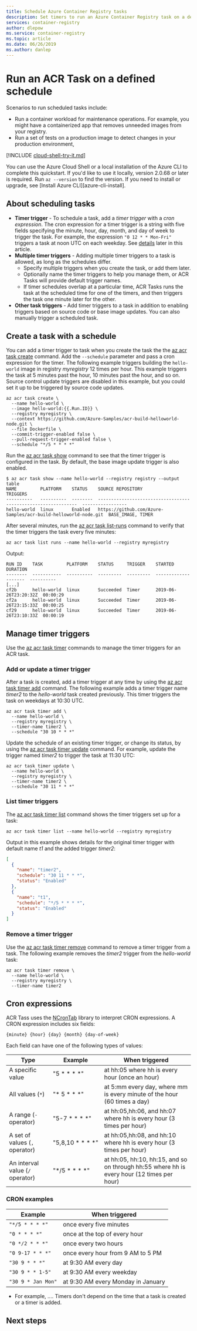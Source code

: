 ```yaml
---
title: Schedule Azure Container Registry tasks
description: Set timers to run an Azure Container Registry task on a defined schedule.
services: container-registry
author: dlepow
ms.service: container-registry
ms.topic: article
ms.date: 06/26/2019
ms.author: danlep
---
```


# Run an ACR Task on a defined schedule

Scenarios to run scheduled tasks include:

* Run a container workload for maintenance operations. For example, you might have a containerized app that removes unneeded images from your registry.
* Run a set of tests on a production image to detect changes in your production environment,

[!INCLUDE [cloud-shell-try-it.md](../../includes/cloud-shell-try-it.md)]

You can use the Azure Cloud Shell or a local installation of the Azure CLI to complete this quickstart. If you'd like to use it locally, version 2.0.68 or later is required. Run `az --version` to find the version. If you need to install or upgrade, see [Install Azure CLI][azure-cli-install].


## About scheduling tasks

* **Timer trigger** - To schedule a task, add a *timer trigger* with a *cron expression*. The cron expression for a timer trigger is a string with five fields specifying the minute, hour, day, month, and day of week to trigger the task. For example, the expression `"0 12 * * Mon-Fri"` triggers a task at noon UTC on each weekday. See [details](#cron-expressions) later in this article.
* **Multiple timer triggers** - Adding multiple timer triggers to a task is allowed, as long as the schedules differ. 
    * Specify multiple triggers when you create the task, or add them later.
    * Optionally name the timer triggers to help you manage them, or ACR Tasks will provide default trigger names.
    * If timer schedules overlap at a particular time, ACR Tasks runs the task at the scheduled time for one of the timers, and then triggers the task one minute later for the other. 
* **Other task triggers** - Add timer triggers to a task in addition to enabling triggers based on source code or base image updates. You can also manually trigger a scheduled task.

## Create a task with a schedule

You can add a timer trigger to task when you create the task the the [az acr task create][az-acr-task-create] command. Add the `--schedule` parameter and pass a cron expression for the timer. The following example triggers building the `hello-world` image in registry *myregistry* 12 times per hour. This example triggers the task at 5 minutes past the hour, 10 minutes past the hour, and so on. Source control update triggers are disabled in this example, but you could set it up to be triggered by source code updates. 

```azurecli
az acr task create \
  --name hello-world \
  --image hello-world:{{.Run.ID}} \
  --registry myregistry \
  --context https://github.com/Azure-Samples/acr-build-helloworld-node.git \
  --file Dockerfile \
  --commit-trigger-enabled false \
  --pull-request-trigger-enabled false \
  --schedule "*/5 * * * *"
```

Run the [az acr task show][az-acr-task-show] command to see that the timer trigger is configured in the task. By default, the base image update trigger is also enabled.

```console
$ az acr task show --name hello-world --registry registry --output table
NAME         PLATFORM    STATUS    SOURCE REPOSITORY                                               TRIGGERS
----------   ----------  --------  --------------------------------------------------------------  -----------------
hello-world  linux       Enabled   https://github.com/Azure-Samples/acr-build-helloworld-node.git  BASE_IMAGE, TIMER
```

After several minutes, run the [az acr task list-runs][az-acr-task-list-runs] command to verify that the timer triggers the task every five minutes:

```azurecli
az acr task list runs --name hello-world --registry myregistry
``` 

Output:

```console
RUN ID    TASK         PLATFORM    STATUS     TRIGGER    STARTED               DURATION
--------  -----------  ----------  ---------  ---------  --------------------  ----------
[...]
cf2b      hello-world  linux       Succeeded  Timer      2019-06-26T23:20:32Z  00:00:29
cf2a      hello-world  linux       Succeeded  Timer      2019-06-26T23:15:33Z  00:00:25
cf29      hello-world  linux       Succeeded  Timer      2019-06-26T23:10:33Z  00:00:19
```
            
## Manage timer triggers

Use the [az acr task timer][az-acr-task-timer] commands to manage the timer triggers for an ACR task.

### Add or update a timer trigger

After a task is created, add a timer trigger at any time by using the [az acr task timer add][az-acr-task-timer-add] command. The following example adds a timer trigger name *timer2* to the *hello-world* task created previously. This timer triggers the task on weekdays at 10:30 UTC.

```azurecli
az acr task timer add \
  --name hello-world \
  --registry myregistry \
  --timer-name timer2 \
  --schedule "30 10 * * *"
```

Update the schedule of an existing timer trigger, or change its status, by using the [az acr task timer update][az-acr-task-timer-update] command. For example, update the trigger named *timer2* to trigger the task at 11:30 UTC:

```azurecli
az acr task timer update \
  --name hello-world \
  --registry myregistry \
  --timer-name timer2 \
  --schedule "30 11 * * *"
```

### List timer triggers

The [az acr task timer list][az-acr-task-timer-list] command shows the timer triggers set up for a task:

```azurecli
az acr task timer list --name hello-world --registry myregistry
```

Output in this example shows details for the original timer trigger with default name *t1* and the added trigger *timer2*:

```JSON
[
  {
    "name": "timer2",
    "schedule": "30 11 * * *",
    "status": "Enabled"
  },
  {
    "name": "t1",
    "schedule": "*/5 * * * *",
    "status": "Enabled"
  }
]
```

### Remove a timer trigger 

Use the [az acr task timer remove][az-acr-task-timer-remove] command to remove a timer trigger from a task. The following example removes the *timer2* trigger from the *hello-world* task:

```azurecli
az acr task timer remove \
  --name hello-world \
  --registry myregistry \
  --timer-name timer2
```

## Cron expressions

ACR Tass uses the [NCronTab](https://github.com/atifaziz/NCrontab) library to interpret CRON expressions. A CRON expression includes six fields:

`{minute} {hour} {day} {month} {day-of-week}`

Each field can have one of the following types of values:

|Type  |Example  |When triggered  |
|---------|---------|---------|
|A specific value |<nobr>"5 * * * *"</nobr>|at hh:05 where hh is every hour (once an hour)|
|All values (`*`)|<nobr>"* 5 * * *"</nobr>|at 5:mm every day, where mm is every minute of the hour (60 times a day)|
|A range (`-` operator)|<nobr>"5-7 * * * *"</nobr>|at hh:05,hh:06, and hh:07 where hh is every hour (3 times per hour)|  
|A set of values (`,` operator)|<nobr>"5,8,10 * * * *"</nobr>|at hh:05,hh:08, and hh:10 where hh is every hour (3 times per hour)|
|An interval value (`/` operator)|<nobr>"*/5 * * * *"</nobr>|at hh:05, hh:10, hh:15, and so on through hh:55 where hh is every hour (12 times per hour)|

### CRON examples

|Example|When triggered  |
|---------|---------|
|`"*/5 * * * *"`|once every five minutes|
|`"0 * * * *"`|once at the top of every hour|
|`"0 */2 * * *"`|once every two hours|
|`"0 9-17 * * *"`|once every hour from 9 AM to 5 PM|
|`"30 9 * * *"`|at 9:30 AM every day|
|`"30 9 * * 1-5"`|at 9:30 AM every weekday|
|`"30 9 * Jan Mon"`|at 9:30 AM every Monday in January|

*  For example, .... Timers don't depend on the time that a task is created or a timer is added.

## Next steps


<!-- LINKS - External -->
[task-examples]: https://github.com/Azure-Samples/acr-tasks


<!-- LINKS - Internal -->
[az-acr-task-create]: /cli/azure/acr/task#az-acr-task-create
[az-acr-task-show]: /cli/azure/acr/task#az-acr-task-show
[az-acr-task-list-runs]: /cli/azure/acr/task#az-acr-task-list-runs
[az-acr-task-timer]: /cli/azure/acr/task/timer
[az-acr-task-timer-add]: /cli/azure/acr/task/timer#az-acr-task-timer-add
[az-acr-task-timer-remove]: /cli/azure/acr/task/timer#az-acr-task-timer-remove
[az-acr-task-timer-list]: /cli/azure/acr/task/timer#az-acr-task-timer-list
[az-acr-task-timer-update]: /cli/azure/acr/task/timer#az-acr-task-timer-update
[az-acr-task-run]: /cli/azure/acr/task#az-acr-task-run
[az-acr-task]: /cli/azure/acr/task